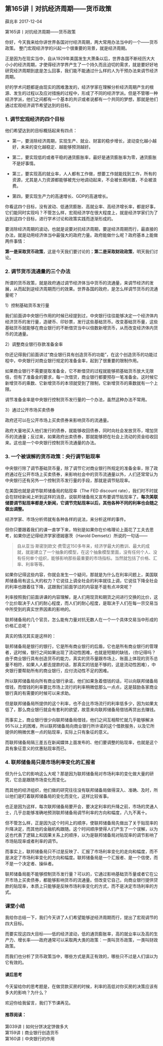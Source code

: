
## 第165讲丨对抗经济周期——货币政策


薛兆丰
2017-12-04

第165讲丨对抗经济周期——货币政策


你好，今天我来给你讲世界各国对付经济周期，两大常用办法当中的一个——货币政策。
整门宏观经济学的兴起一个很重要的背景，就是经济周期。

正是因为在现实当中，自从1929年美国发生大萧条以后，世界各国不断经历大大小小的经济周期，才使得经济学界产生了一个持久而且迫切的需求，就是要好好地研究经济周期到底是怎么回事，我们能不能通过什么样的人为干预办法来调节经济周期。

好的学术问题都是由现实的困难激发的，经济学家在理解分析经济周期产生的根源、发生的过程以及应对措施的过程中，形成了不同的经济学派。但是不管哪一种经济学派，他们之间都有一个基本的共识或者说都有一个共同的梦想，那就是他们通过宏观经济调节希望达到的目标。

### 1. 调节宏观经济的四个目标

他们希望达到的目标概括起来有四点：

- 第一，要消除经济周期，实现生产、就业、财富的稳步增长，波动变化越小越好，未来的变化越稳定、越能够预测越好。

- 第二，要实现低的或者平稳的通货膨胀率，最好是通货膨胀率为零，通货膨胀不是好事情。

- 第三，要实现高的就业率，人人都有工作做，想要工作就能找到工作，所有的资源，尤其是人力资源都能够被充分地调动起来，不会被长期闲置，不会被浪费。

- 第四，要实现生产力的高速增长、GDP的高速增长。

你看这四个目标，没有波动、低通货膨胀、高就业率、高经济增长率，都是好事，它们能同时实现吗？不管怎么样，宏观经济学在很大程度上，就是经济学家们为了达到这四个目标，进行学术讨论和政策实践而逐渐形成的。

要消除经济周期的波动，也就是说要对抗经济周期，要逆经济周期而行，最直接的办法，就是动用经济体当中最强大的政府力量。政府能做什么呢？政府基本上能做两件事情：

**第一是采取货币政策**，这是今天我们要讨论的；**第二是采取财政政策**，明天我们讨论。

### 2. 调节货币流通量的三个办法

所谓的货币政策，就是政府通过调节经济体当中货币的流通量，来调节经济的发展，从而起到逆经济周期而行的效果。世界各国的政府，是怎么样调节货币的流通量呢？

1）控制基础货币发行量

我们前面讲中央银行作用的时候已经提到过，中央银行往往能够决定一个经济体内经济货币的发行量，造硬币、印钞票，发行这些基础货币。改变基础货币量，这些基础货币就能够在商业银行的不断借贷当中以倍数新增货币，从而改变经济体内货币的流通量。

2）调整商业银行存款准备金率

你还记得我们前面讲过“商业银行具有创造货币的功能”，在这个创造货币的功能过程中，中央银行对商业银行规定的准备金率，起到了很重要的限制作用。

如果商业银行不需要提取准备金，它不断借贷的过程就能够把基础货币放大无限倍，但有了准备金的要求，每一次借贷，商业银行都要预存一笔准备金。这时候它新增货币的乘数、它新增货币的本领就受到了限制，它新增货币的乘数就有一个上限。

调节准备金率是中央银行控制货币发行量的一个办法，虽然这种办法不常用。 

3）通过公开市场买卖债券

政府还可以在公开市场上买卖债券来影响货币的流通量。

政府大量地买入他们发行的债券，就能够收回债券，同时向社会发放货币，增加货币的流通量；反过来，如果政府出卖债券，那就能够把在社会上流动的资金给收回来。这也是一个中央银行控制货币流通量的办法。

### 3. 一个被误解的货币政策：央行调节贴现率

中央银行除了调节基础货币量，除了调节它对商业银行所规定的准备金率，除了政府通过在公开市场上买卖债券，来影响社会中的货币流通量以外，人们还常常认为中央银行还有另外一个控制货币发行量的手段，那就是调节贴现率。

在美国也就是调节联邦储备局的贴现率（The FED discount rate），我们时不时就会在财经新闻上听到这样的消息，说联邦储备局又宣布要调节贴现率了。**每次美联储要调节贴现率都是大新闻，它调节完贴现率以后，其他各种不同的利率也会随之做出调整。**

经济学家、市场分析师就有各种各样的说法，来分析这样的事件。

但你只要跟着我们的课一直学下来，特别是如果你在价格理论上面花了工夫去思考，如果你还记得经济学家德姆塞茨（Harold Demsetz）所说的一句话——

> 自从亚当·斯密到欧文·费雪这150多年来，经济学最大的教训、最大的成就，就是建立了一个抽象的模型，在这个抽象模型里面，没有任何个人、没有任何单个组织，能够影响那些最重要的市场指标。当然就包括了价格、汇率、利率等等。

如果你记得这些内容，你就会发生一个疑问，那就是为什么在利率问题上，美国联邦储备局有这么大的权力？它说往上调全社会的利率就往上调，它说往下降全社会的利率也跟着往下降，这跟我们前面学过的内容是不是有点冲突呢？

利率按照我们前面讲课的内容理解，是人们用现货和期货之间进行交换的比价，这个比价取决于人们的耐心程度，而人们的耐心程度，是取决于人们在每一宗交易当中所受到的真实世界因素的影响的。

联邦储备局的几个官员，怎么能有力量对抗无数人在一个一个具体交易当中形成的价格汇总呢？

真实的情况其实是这样的：

联邦储备局是银行的银行，它是所有商业银行的后盾，它也是所有商业银行的管理者，这时候，银行之间如果出现了流动性困难，也就是短期的缺钱，（你记得吗？由于商业银行具有创造货币的能力，真实的货币量跟市场上、账面上体现的货币总量不相符，如果人人都去提款的话，那真实的钱是不够的，这是流动性困难），中央银行要帮助所有的商业银行，应付流动性不足的困难。

所以联邦储备局向所有商业银行承诺，他们如果急着借钱的话，可以向联邦储备局借钱，而借钱的利率要比市场上流行的利率稍微低那么一点点，这是鼓励各家商业银行真的有需要的时候可以来求助。

但是联邦储备局所提供的这个利率，也不会比市场流行的利率低多少，因为如果太低了，那么商业银行就会有套利的欲望，故意来向联邦储备局借钱再贷出去赚钱。

而事实上，商业银行很少向联邦储备局借钱，他们之间互相帮忙就几乎能够解决95%以上的困难，所以联邦储备局向商业银行所许诺的这个借款服务，以及它所提供的稍微优惠一点的贴现率，实际上只有象征的意义。

而联邦储备局隔三差五在新闻媒体上面发布的、他们要调整的贴现率，也就是这个具有象征意义的优惠贴现率而已。

### 4. 联邦储备局只是市场利率变化的汇报者

但为什么它的影响这么大呢？那是因为联邦储备局对市场利率的变化做大量的研究，它总是跟随市场变化而变化。

而其他的经济组织，他们做的研究往往没有联邦储备局做得深入、准确、及时，所以他们是盯着联邦储备局的变化而变化，这样比较省事。

也正是因为这样，每次联邦储备局要开会，要决定利率的升降之前，市场的灵通人士，几乎总能够准确地预测联邦储备局调节利率的方向和幅度，八九不离十。

但不管怎么样，正是因为这个时间上的顺序，使联邦储备局先做出了关于贴现率的升降决定，而其他的金融机构跟随。这个时间顺序使得人们产生了一个误解，以为这也代表了逻辑上和因果关系上的顺序，以为是联邦储备局对贴现率的调节影响了市场贴现率或者利率的调节。

而事实上，联邦储备局只不过是反映了、汇报了市场利率变化的走向和幅度，而不是决定了市场利率变化的方向和幅度。联邦储备局是一个汇报者、是一个信使，而不是一个决定者、操纵者。

联邦储备局能不能够控制货币发行量？可以的，它通过影响基础货币量或者它在公开市场上买卖债券，都能够影响货币的流通量。但改变它自己，向商业银行提供贷款的贴现率，本质上只能够是反映市场利率变化的方式，而不是决定市场利率的方式。

### 课堂小结

我给你总结一下，我们今天讲了人们希望能够逆经济周期而行，提出了宏观调节的四大目标。

而要实现这四大目标——低的经济波动，低的通货膨胀率，高的就业率以及高的生产力、增长率——政府通常可以采取两大类的政策：一类叫货币政策，一类叫财政政策。

而我们也分析了货币政策当中，哪些方式是真正有效的，哪些只不过是人们误以为它有效的。


#### 课后思考
今天留给你的思考题是，在做贷款买房的时候，利率的高低对你买房的决策应该有多大的影响？为什么？

欢迎你给我留言，我们下节课再见。

#### 推荐阅读：

第039讲丨如何分饼决定饼做多大  
第159讲丨商业银行创造货币  
第160讲丨中央银行的作用  
